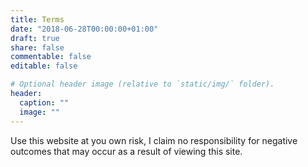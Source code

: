 ```yaml
---
title: Terms
date: "2018-06-28T00:00:00+01:00"
draft: true
share: false
commentable: false
editable: false

# Optional header image (relative to `static/img/` folder).
header:
  caption: ""
  image: ""
---
```


Use this website at you own risk, I claim no responsibility for negative outcomes that may occur as a result of viewing this site.
